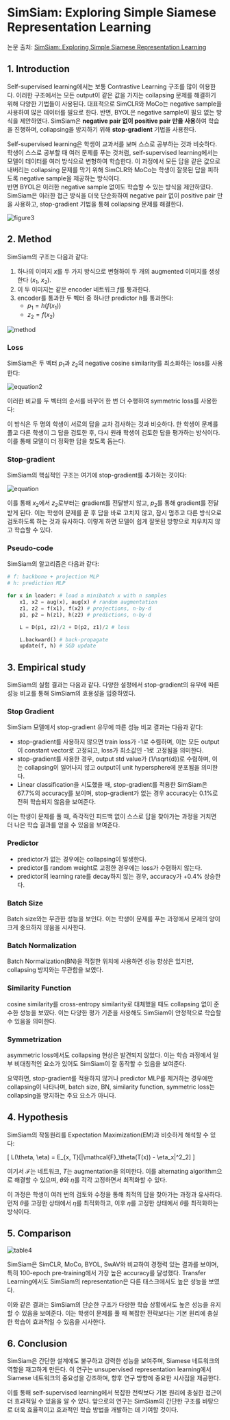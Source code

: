 # SimSiam: Exploring Simple Siamese Representation Learning

논문 출처: [SimSiam: Exploring Simple Siamese Representation Learning](https://arxiv.org/pdf/2011.10566)

## 1. Introduction

Self-supervised learning에서는 보통 Contrastive Learning 구조를 많이 이용한다. 이러한 구조에서는 모든 output이 같은 값을 가지는 collapsing 문제를 해결하기 위해 다양한 기법들이 사용된다. 대표적으로 SimCLR와 MoCo는 negative sample을 사용하여 많은 데이터를 필요로 한다. 반면, BYOL은 negative sample이 필요 없는 방식을 제안하였다. SimSiam은 **negative pair 없이 positive pair 만을 사용**하여 학습을 진행하며, collapsing을 방지하기 위해 **stop-gradient** 기법을 사용한다.

Self-supervised learning은 학생이 교과서를 보며 스스로 공부하는 것과 비슷하다. 학생이 스스로 공부할 때 여러 문제를 푸는 것처럼, self-supervised learning에서는 모델이 데이터를 여러 방식으로 변형하여 학습한다. 이 과정에서 모든 답을 같은 값으로 내버리는 collapsing 문제를 막기 위해 SimCLR와 MoCo는 학생이 잘못된 답을 피하도록 negative sample을 제공하는 방식이다. \
반면 BYOL은 이러한 negative sample 없이도 학습할 수 있는 방식을 제안하였다. SimSiam은 이러한 접근 방식을 더욱 단순화하여 negative pair 없이 positive pair 만을 사용하고, stop-gradient 기법을 통해 collapsing 문제를 해결한다.

![figure3](https://github.com/yyeongha/DeepCV_study/blob/main/week01/img/simsiam/figure3.png?raw=true)

## 2. Method

SimSiam의 구조는 다음과 같다:

1. 하나의 이미지 $x$를 두 가지 방식으로 변형하여 두 개의 augmented 이미지를 생성한다 ($x_1$, $x_2$).
2. 이 두 이미지는 같은 encoder 네트워크 $f$를 통과한다.
3. encoder를 통과한 두 벡터 중 하나만 predictor $h$를 통과한다:
   - $p_1 = h(f(x_1))$
   - $z_2 = f(x_2)$

![method](https://github.com/yyeongha/DeepCV_study/blob/main/week01/img/simsiam/method.png?raw=true)

### Loss

SimSiam은 두 벡터 $p_1$과 $z_2$의 negative cosine similarity를 최소화하는 loss를 사용한다:

![equation2](https://github.com/yyeongha/DeepCV_study/blob/main/week01/img/simsiam/equation2.png?raw=true)

이러한 비교를 두 벡터의 순서를 바꾸어 한 번 더 수행하여 symmetric loss를 사용한다:



이 방식은 두 명의 학생이 서로의 답을 교차 검사하는 것과 비슷하다. 한 학생이 문제를 풀고 다른 학생이 그 답을 검토한 후, 다시 원래 학생이 검토한 답을 평가하는 방식이다. 이를 통해 모델이 더 정확한 답을 찾도록 돕는다.

### Stop-gradient

SimSiam의 핵심적인 구조는 여기에 stop-gradient를 추가하는 것이다:

![equation](https://github.com/yyeongha/DeepCV_study/blob/main/week01/img/simsiam/equation.png?raw=true)

이를 통해 $x_2$에서 $z_2$로부터는 gradient를 전달받지 않고, $p_2$를 통해 gradient를 전달받게 된다. 이는 학생이 문제를 푼 후 답을 바로 고치지 않고, 잠시 멈추고 다른 방식으로 검토하도록 하는 것과 유사하다. 이렇게 하면 모델이 쉽게 잘못된 방향으로 치우치지 않고 학습할 수 있다.

### Pseudo-code

SimSiam의 알고리즘은 다음과 같다:

```python
# f: backbone + projection MLP
# h: prediction MLP

for x in loader: # load a minibatch x with n samples
    x1, x2 = aug(x), aug(x) # random augmentation
    z1, z2 = f(x1), f(x2) # projections, n-by-d
    p1, p2 = h(z1), h(z2) # predictions, n-by-d

    L = D(p1, z2)/2 + D(p2, z1)/2 # loss

    L.backward() # back-propagate
    update(f, h) # SGD update
```

## 3. Empirical study

SimSiam의 실험 결과는 다음과 같다. 다양한 설정에서 stop-gradient의 유무에 따른 성능 비교를 통해 SimSiam의 효용성을 입증하였다.

### Stop Gradient

SimSiam 모델에서 stop-gradient 유무에 따른 성능 비교 결과는 다음과 같다:

- stop-gradient를 사용하지 않으면 train loss가 -1로 수렴하며, 이는 모든 output이 constant vector로 고정되고, loss가 최소값인 -1로 고정됨을 의미한다.
- stop-gradient를 사용한 경우, output std value가 \(1/\sqrt{d}\)로 수렴하며, 이는 collapsing이 일어나지 않고 output이 unit hypersphere에 분포됨을 의미한다.
- Linear classification을 시도했을 때, stop-gradient를 적용한 SimSiam은 67.7%의 accuracy를 보이며, stop-gradient가 없는 경우 accuracy는 0.1%로 전혀 학습되지 않음을 보여준다.

이는 학생이 문제를 풀 때, 즉각적인 피드백 없이 스스로 답을 찾아가는 과정을 거치면 더 나은 학습 결과를 얻을 수 있음을 보여준다.

### Predictor

- predictor가 없는 경우에는 collapsing이 발생한다.
- predictor를 random weight로 고정한 경우에는 loss가 수렴하지 않는다.
- predictor의 learning rate를 decay하지 않는 경우, accuracy가 +0.4% 상승한다.

### Batch Size

Batch size와는 무관한 성능을 보인다. 이는 학생이 문제를 푸는 과정에서 문제의 양이 크게 중요하지 않음을 시사한다.

### Batch Normalization

Batch Normalization(BN)을 적절한 위치에 사용하면 성능 향상은 있지만, collapsing 방지와는 무관함을 보였다.

### Similarity Function

cosine similarity를 cross-entropy similarity로 대체했을 때도 collapsing 없이 준수한 성능을 보였다. 이는 다양한 평가 기준을 사용해도 SimSiam이 안정적으로 학습할 수 있음을 의미한다.

### Symmetrization

asymmetric loss에서도 collapsing 현상은 발견되지 않았다. 이는 학습 과정에서 일부 비대칭적인 요소가 있어도 SimSiam이 잘 동작할 수 있음을 보여준다.

요약하면, stop-gradient를 적용하지 않거나 predictor MLP를 제거하는 경우에만 collapsing이 나타나며, batch size, BN, similarity function, symmetric loss는 collapsing을 방지하는 주요 요소가 아니다.

## 4. Hypothesis

SimSiam의 작동원리를 Expectation Maximization(EM)과 비슷하게 해석할 수 있다:

\[ L(\theta, \eta) = E_{x, T}[\|\mathcal{F}_\theta(T(x)) - \eta_x\|^2_2] \]

여기서 $\mathcal{F}$는 네트워크, $T$는 augmentation을 의미한다. 이를 alternating algorithm으로 해결할 수 있으며, $\theta$와 $\eta$를 각각 고정하면서 최적화할 수 있다.

이 과정은 학생이 여러 번의 검토와 수정을 통해 최적의 답을 찾아가는 과정과 유사하다. 먼저 $\theta$를 고정한 상태에서 $\eta$를 최적화하고, 이후 $\eta$를 고정한 상태에서 $\theta$를 최적화하는 방식이다.

## 5. Comparison
![table4](https://github.com/yyeongha/DeepCV_study/blob/main/week01/img/simsiam/table4.png?raw=true)

SimSiam은 SimCLR, MoCo, BYOL, SwAV와 비교하여 경쟁력 있는 결과를 보이며, 특히 100-epoch pre-training에서 가장 높은 accuracy를 달성했다. Transfer Learning에서도 SimSiam의 representation은 다른 태스크에서도 높은 성능을 보였다.

이와 같은 결과는 SimSiam의 단순한 구조가 다양한 학습 상황에서도 높은 성능을 유지할 수 있음을 보여준다. 이는 학생이 문제를 풀 때 복잡한 전략보다는 기본 원리에 충실한 학습이 효과적일 수 있음을 시사한다.

## 6. Conclusion

SimSiam은 간단한 설계에도 불구하고 강력한 성능을 보여주며, Siamese 네트워크의 역할을 재고하게 만든다. 이 연구는 unsupervised representation learning에서 Siamese 네트워크의 중요성을 강조하며, 향후 연구 방향에 중요한 시사점을 제공한다.

이를 통해 self-supervised learning에서 복잡한 전략보다 기본 원리에 충실한 접근이 더 효과적일 수 있음을 알 수 있다. 앞으로의 연구는 SimSiam의 간단한 구조를 바탕으로 더욱 효율적이고 효과적인 학습 방법을 개발하는 데 기여할 것이다.